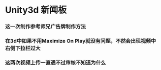 # Unity3d 新闻板
### 这一次制作参考师兄广告牌制作方法
### 在3d中如果不用Maximize On  Play就没有问题，不然会出现视频中右侧下拉栏过大
### 这两次视频上传一直通不过审核不知道为什么
